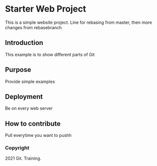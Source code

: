 # Starter Web Project

This is a simple website project.
Line for rebasing from master, then more changes from rebasebranch

## Introduction

This example is to show different parts of Git

## Purpose

Provide simple examples

## Deployment

Be on every web server

## How to contribute

Pull everytime you want to pushh

### Copyright

2021 Git. Training.